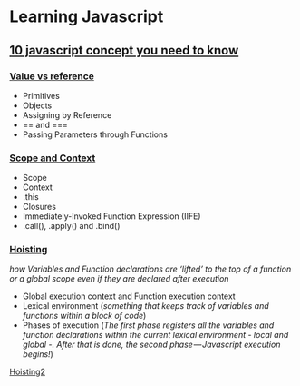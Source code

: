 # Learning Javascript

## [10 javascript concept you need to know](https://codeburst.io/10-javascript-concepts-you-need-to-know-for-interviews-136df65ecce)

### [Value vs reference](https://www.educative.io/collection/page/5679346740101120/5707702298738688/5685265389584384/)
- Primitives
- Objects
- Assigning by Reference
- == and ===
- Passing Parameters through Functions

### [Scope and Context](https://scotch.io/tutorials/understanding-scope-in-javascript#toc-scope-in-javascript)
- Scope
- Context
- .this
- Closures
- Immediately-Invoked Function Expression (IIFE)
- .call(), .apply() and .bind()

### [Hoisting](https://codeburst.io/hoisting-in-javascript-515c987336d3)

*how Variables and Function declarations are ‘lifted’ to the top of a function or a global scope even if they are declared after execution*

- Global execution context and Function execution context
- Lexical environment (*something that keeps track of variables and functions within a block of code*)
- Phases of execution (*The first phase registers all the variables and function declarations within the current lexical environment - local and global -. After that is done, the second phase — Javascript execution begins!*)

[Hoisting2](http://javascriptissexy.com/javascript-variable-scope-and-hoisting-explained/)
